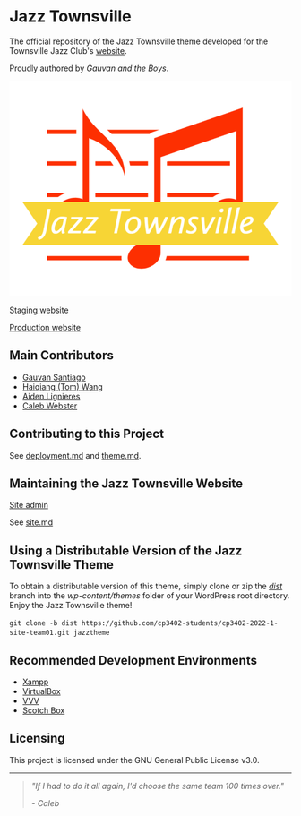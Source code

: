 # Jazz Townsville 

The official repository of the Jazz Townsville theme developed for the Townsville Jazz Club's [website](http://jazztownsville.com/).

Proudly authored by _Gauvan and the Boys_.

![Jazz Townsville](https://github.com/cp3402-students/cp3402-2022-1-site-team01/blob/main/img/jazz-logo.png)

[Staging website](http://54.79.204.77/jazztownsville/)

[Production website](http://3.25.82.197/jazztownsville/)

## Main Contributors
- [Gauvan Santiago](https://github.com/gauvansantiago)
- [Haiqiang (Tom) Wang](https://github.com/Haiqiangwang21)
- [Aiden Lignieres](https://github.com/aidenlignieres)
- [Caleb Webster](https://github.com/CalebWebsterJCU)

## Contributing to this Project
See [deployment.md](https://github.com/cp3402-students/cp3402-2022-1-site-team01/blob/main/deployment.md) and [theme.md](https://github.com/cp3402-students/cp3402-2022-1-site-team01/blob/main/theme.md).

## Maintaining the Jazz Townsville Website
[Site admin](http://3.25.82.197/jazztownsville/wp-admin)

See [site.md](https://github.com/cp3402-students/cp3402-2022-1-site-team01/blob/main/site.md)

## Using a Distributable Version of the Jazz Townsville Theme
To obtain a distributable version of this theme, simply clone or zip the _[dist](https://github.com/cp3402-students/cp3402-2022-1-site-team01/tree/dist)_ branch into the _wp-content/themes_ folder of your WordPress root directory. Enjoy the Jazz Townsville theme!

`git clone -b dist https://github.com/cp3402-students/cp3402-2022-1-site-team01.git jazztheme`

## Recommended Development Environments
* [Xampp](https://www.apachefriends.org/index.html)
* [VirtualBox](https://www.virtualbox.org/wiki/Downloads)
* [VVV](https://varyingvagrantvagrants.org/docs/en-US/installation/)
* [Scotch Box](https://github.com/scotch-io/scotch-box)

## Licensing
This project is licensed under the GNU General Public License v3.0.

***

> _"If I had to do it all again, I'd choose the same team 100 times over."_
> 
> \- _Caleb_
